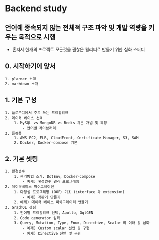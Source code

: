 # Backend study

## 언어에 종속되지 않는 전체적 구조 파악 및 개발 역량을 키우는 목적으로 시행

* 혼자서 한개의 프로젝트 모든것을 괜찮은 퀄리티로 만들기 위한 심화 스터디

## 0. 시작하기에 앞서

    1. planner 소개
    2. markdown 소개

## 1. 기본 구성

    1. 플로우디에서 주로 쓰는 프레임워크
    2. 데이터 베이스 선택
        1. MySQL vs MongoDB vs Redis 기본 개념 및 특징
            - 언어별 라이브러리
    3. 플렛폼
        1. AWS EC2, ELB, CloudFront, Certificate Manager, S3, SAM
        2. Docker, Docker-compose 기본

## 2. 기본 셋팅

    1. 환경변수
        1. 관리방법 소개. DotEnv, Docker-compose
            - 예제) 환경변수 관리 프로그래밍
    2. 데이터베이스 마이그레이션
        1. 다형성 프로그래밍 (OOP) 기초 (interface 와 extension)
            - 예제) 자판기 만들기
        2. 예제) 데이터 베이스 마이그레이터 만들기
    3. GraphQL 셋팅
        1. 언어별 프레임워크 선택, Apollo, GqlGEN
        2. Code generator 심화
        3. Query, Mutation, Type, Enum, Directive, Scalar 의 이해 및 심화
            - 예제) Custom scalar 선언 및 구현
            - 예제) Directive 선언 및 구현
 